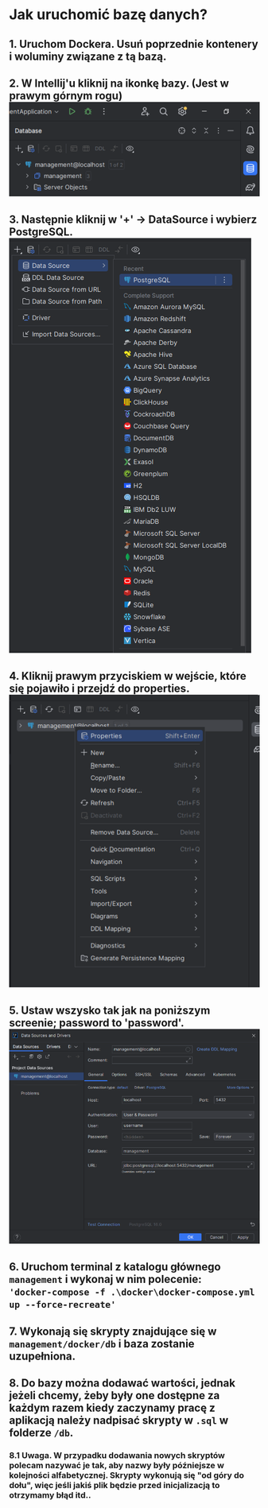 # Jak uruchomić bazę danych?

## 1. Uruchom Dockera. Usuń poprzednie kontenery i woluminy związane z tą bazą.
## 2. W Intellij'u kliknij na ikonkę bazy. (Jest w prawym górnym rogu) <br> ![Database](readme/database.png)
## 3. Następnie kliknij w '+' -> DataSource i wybierz PostgreSQL. <br> ![Postgres](readme/postgresql.png)
## 4. Kliknij prawym przyciskiem w wejście, które się pojawiło i przejdź do properties. <br> ![Properties](readme/properties.png)
## 5. Ustaw wszysko tak jak na poniższym screenie; password to 'password'. <br> ![Properties](readme/password.png)
## 6. Uruchom terminal z katalogu głównego `management` i wykonaj w nim polecenie:<br> ```'docker-compose -f .\docker\docker-compose.yml up --force-recreate'```  
## 7. Wykonają się skrypty znajdujące się w `management/docker/db` i baza zostanie uzupełniona.
## 8. Do bazy można dodawać wartości, jednak jeżeli chcemy, żeby były one dostępne za każdym razem kiedy zaczynamy pracę z aplikacją należy nadpisać skrypty w `.sql` w folderze `/db`.
### 8.1 Uwaga. W przypadku dodawania nowych skryptów polecam nazywać je tak, aby nazwy były późniejsze w kolejności alfabetycznej. Skrypty wykonują się "od góry do dołu", więc jeśli jakiś plik będzie przed inicjalizacją to otrzymamy błąd itd..